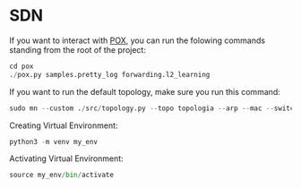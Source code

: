 # SDN

If you want to interact with [POX](https://github.com/noxrepo/pox), you can run the folowing commands standing from the root of the project:

```python
cd pox
./pox.py samples.pretty_log forwarding.l2_learning
```

If you want to run the default topology, make sure you run this command:

```python
sudo mn --custom ./src/topology.py --topo topologia --arp --mac --switch ovsk --controller remote
```

Creating Virtual Environment:

```python
python3 -m venv my_env
```

Activating Virtual Environment:

```python
source my_env/bin/activate
```
